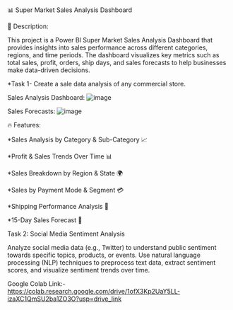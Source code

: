 📊 Super Market Sales Analysis Dashboard

📌 Description:

This project is a Power BI Super Market Sales Analysis Dashboard that provides insights into sales performance across different categories, regions, and time periods. The dashboard visualizes key metrics such as total sales, profit, orders, ship days, and sales forecasts to help businesses make data-driven decisions.

*Task 1- Create a sale data analysis of any commercial store.

Sales Analysis Dashboard:
![image](https://github.com/user-attachments/assets/e8353cd3-d2ae-4e8c-8ce1-62aa07daab7e)

Sales Forecasts:
![image](https://github.com/user-attachments/assets/030b5d7e-eaa2-4161-b607-4d77994a984c)

🔥 Features:

*Sales Analysis by Category & Sub-Category 📈

*Profit & Sales Trends Over Time 📊

*Sales Breakdown by Region & State 🌍

*Sales by Payment Mode & Segment 💳

*Shipping Performance Analysis 🚚

*15-Day Sales Forecast 🔮

Task 2: Social Media Sentiment Analysis

Analyze social media data (e.g., Twitter) to understand public sentiment towards specific topics, products, or events. Use natural language processing (NLP) techniques to preprocess text data, extract sentiment scores, and visualize sentiment trends over time.

Google Colab Link:-https://colab.research.google.com/drive/1ofX3Kp2UaY5LL-izaXC1QmSU2ba1ZO3O?usp=drive_link
